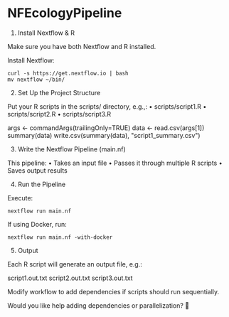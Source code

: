 # NFEcologyPipeline

1. Install Nextflow & R

Make sure you have both Nextflow and R installed.

Install Nextflow:

```
curl -s https://get.nextflow.io | bash
mv nextflow ~/bin/
```

2. Set Up the Project Structure

Put your R scripts in the scripts/ directory, e.g.,:
	•	scripts/script1.R
	•	scripts/script2.R
	•	scripts/script3.R

args <- commandArgs(trailingOnly=TRUE)
data <- read.csv(args[1])
summary(data)
write.csv(summary(data), "script1_summary.csv")

3. Write the Nextflow Pipeline (main.nf)

This pipeline:
	•	Takes an input file
	•	Passes it through multiple R scripts
	•	Saves output results

4. Run the Pipeline

Execute:

```
nextflow run main.nf
```

If using Docker, run:

```
nextflow run main.nf -with-docker
```

5. Output

Each R script will generate an output file, e.g.:

script1.out.txt
script2.out.txt
script3.out.txt

Modify workflow to add dependencies if scripts should run sequentially.

Would you like help adding dependencies or parallelization? 🚀